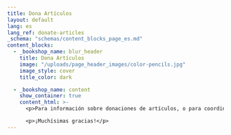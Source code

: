 ```yaml
---
title: Dona Artículos
layout: default
lang: es
lang_ref: donate-articles
_schema: "schemas/content_blocks_page_es.md"
content_blocks:
  - _bookshop_name: blur_header
    title: Dona Artículos
    image: "/uploads/page_header_images/color-pencils.jpg"
    image_style: cover
    title_color: dark

  - _bookshop_name: content
    show_container: true
    content_html: >-
      <p>Para información sobre donaciones de artículos, o para coordinar la entrega de los artículos, llámanos al <a href="tel:7878316161">(787) 831-6161</a></p>

      <p>¡Muchísimas gracias!</p>
---
```

